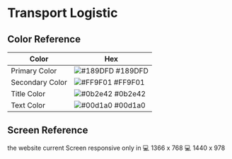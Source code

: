 
# Transport Logistic



## Color Reference

| Color             | Hex                                                                |
| ----------------- | ------------------------------------------------------------------ |
| Primary Color | ![#189DFD](https://via.placeholder.com/10/189dfd?text=+) #189DFD|
| Secondary Color | ![#FF9F01](https://via.placeholder.com/10/ff9f01?text=+) #FF9F01 |
| Title Color | ![#0b2e42](https://via.placeholder.com/10/0b2e42?text=+) #0b2e42 |
| Text Color | ![#00d1a0](https://via.placeholder.com/10/00d1a0?text=+) #00d1a0 |


## Screen Reference

the website current Screen responsive only in
💻 1366 x 768
💻 1440 x 978